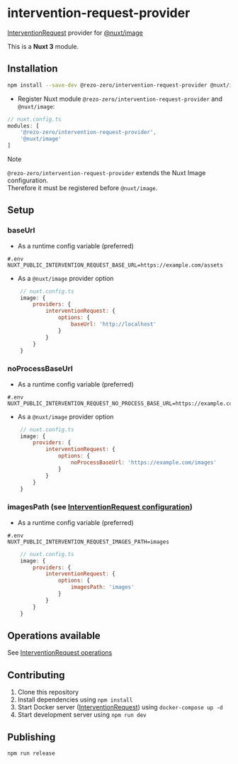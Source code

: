 # intervention-request-provider
[InterventionRequest](https://github.com/ambroisemaupate/intervention-request) provider for [@nuxt/image](https://github.com/nuxt/image)

This is a **Nuxt 3** module.

## Installation

```sh
npm install --save-dev @rezo-zero/intervention-request-provider @nuxt/image
```

- Register Nuxt module `@rezo-zero/intervention-request-provider` and `@nuxt/image`:

```ts
// nuxt.config.ts
modules: [
    '@rezo-zero/intervention-request-provider',
    '@nuxt/image'
]
```

> [!NOTE]  
> `@rezo-zero/intervention-request-provider` extends the Nuxt Image configuration.   
> Therefore it must be registered before `@nuxt/image`.

## Setup

### baseUrl

- As a runtime config variable (preferred)
```dotenv
#.env
NUXT_PUBLIC_INTERVENTION_REQUEST_BASE_URL=https://example.com/assets
```

- As a `@nuxt/image` provider option

```js
    // nuxt.config.ts
    image: {
        providers: {
            interventionRequest: {
                options: {
                    baseUrl: 'http://localhost'
                }
            }
        }
    }
```

### noProcessBaseUrl

- As a runtime config variable (preferred)
```dotenv
#.env
NUXT_PUBLIC_INTERVENTION_REQUEST_NO_PROCESS_BASE_URL=https://example.com/assets
```

- As a `@nuxt/image` provider option

```js
    // nuxt.config.ts
    image: {
        providers: {
            interventionRequest: {
                options: {
                    noProcessBaseUrl: 'https://example.com/images'
                }
            }
        }
    }
```

### imagesPath (see [InterventionRequest configuration](https://github.com/ambroisemaupate/intervention-request#configuration))

- As a runtime config variable (preferred)
```dotenv
#.env
NUXT_PUBLIC_INTERVENTION_REQUEST_IMAGES_PATH=images
```

```js
    // nuxt.config.ts
    image: {
        providers: {
            interventionRequest: {
                options: {
                    imagesPath: 'images'
                }
            }
        }
    }
```



## Operations available
See [InterventionRequest operations](https://github.com/ambroisemaupate/intervention-request#available-operations)

## Contributing

1. Clone this repository
2. Install dependencies using `npm install`
3. Start Docker server ([InterventionRequest](https://github.com/ambroisemaupate/intervention-request#ready-to-go-docker-image)) using `docker-compose up -d`
4. Start development server using `npm run dev`

## Publishing

```shell
npm run release
```

